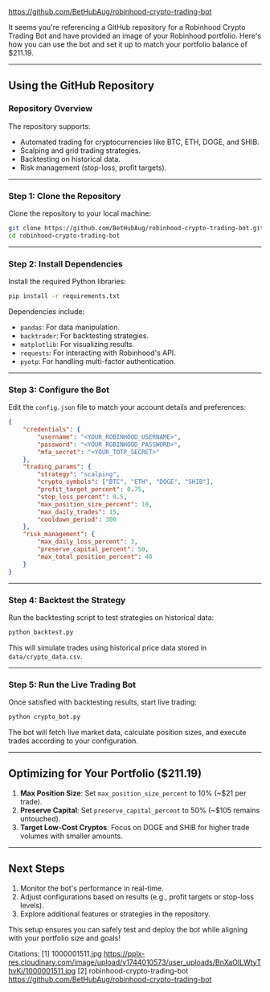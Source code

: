 https://github.com/BetHubAug/robinhood-crypto-trading-bot

It seems you're referencing a GitHub repository for a Robinhood Crypto Trading Bot and have provided an image of your Robinhood portfolio. Here's how you can use the bot and set it up to match your portfolio balance of $211.19.

---

## **Using the GitHub Repository**

### **Repository Overview**
The repository supports:
- Automated trading for cryptocurrencies like BTC, ETH, DOGE, and SHIB.
- Scalping and grid trading strategies.
- Backtesting on historical data.
- Risk management (stop-loss, profit targets).

---

### **Step 1: Clone the Repository**
Clone the repository to your local machine:
```bash
git clone https://github.com/BetHubAug/robinhood-crypto-trading-bot.git
cd robinhood-crypto-trading-bot
```

---

### **Step 2: Install Dependencies**
Install the required Python libraries:
```bash
pip install -r requirements.txt
```

Dependencies include:
- `pandas`: For data manipulation.
- `backtrader`: For backtesting strategies.
- `matplotlib`: For visualizing results.
- `requests`: For interacting with Robinhood's API.
- `pyotp`: For handling multi-factor authentication.

---

### **Step 3: Configure the Bot**
Edit the `config.json` file to match your account details and preferences:
```json
{
    "credentials": {
        "username": "<YOUR_ROBINHOOD_USERNAME>",
        "password": "<YOUR_ROBINHOOD_PASSWORD>",
        "mfa_secret": "<YOUR_TOTP_SECRET>"
    },
    "trading_params": {
        "strategy": "scalping",
        "crypto_symbols": ["BTC", "ETH", "DOGE", "SHIB"],
        "profit_target_percent": 0.75,
        "stop_loss_percent": 0.5,
        "max_position_size_percent": 10,
        "max_daily_trades": 15,
        "cooldown_period": 300
    },
    "risk_management": {
        "max_daily_loss_percent": 3,
        "preserve_capital_percent": 50,
        "max_total_position_percent": 40
    }
}
```

---

### **Step 4: Backtest the Strategy**
Run the backtesting script to test strategies on historical data:
```bash
python backtest.py
```
This will simulate trades using historical price data stored in `data/crypto_data.csv`.

---

### **Step 5: Run the Live Trading Bot**
Once satisfied with backtesting results, start live trading:
```bash
python crypto_bot.py
```
The bot will fetch live market data, calculate position sizes, and execute trades according to your configuration.

---

## **Optimizing for Your Portfolio ($211.19)**
1. **Max Position Size**: Set `max_position_size_percent` to 10% (~$21 per trade).
2. **Preserve Capital**: Set `preserve_capital_percent` to 50% (~$105 remains untouched).
3. **Target Low-Cost Cryptos**: Focus on DOGE and SHIB for higher trade volumes with smaller amounts.

---

## **Next Steps**
1. Monitor the bot's performance in real-time.
2. Adjust configurations based on results (e.g., profit targets or stop-loss levels).
3. Explore additional features or strategies in the repository.

This setup ensures you can safely test and deploy the bot while aligning with your portfolio size and goals!

Citations:
[1] 1000001511.jpg https://pplx-res.cloudinary.com/image/upload/v1744010573/user_uploads/BnXaOILWtyThvKj/1000001511.jpg
[2] robinhood-crypto-trading-bot https://github.com/BetHubAug/robinhood-crypto-trading-bot
